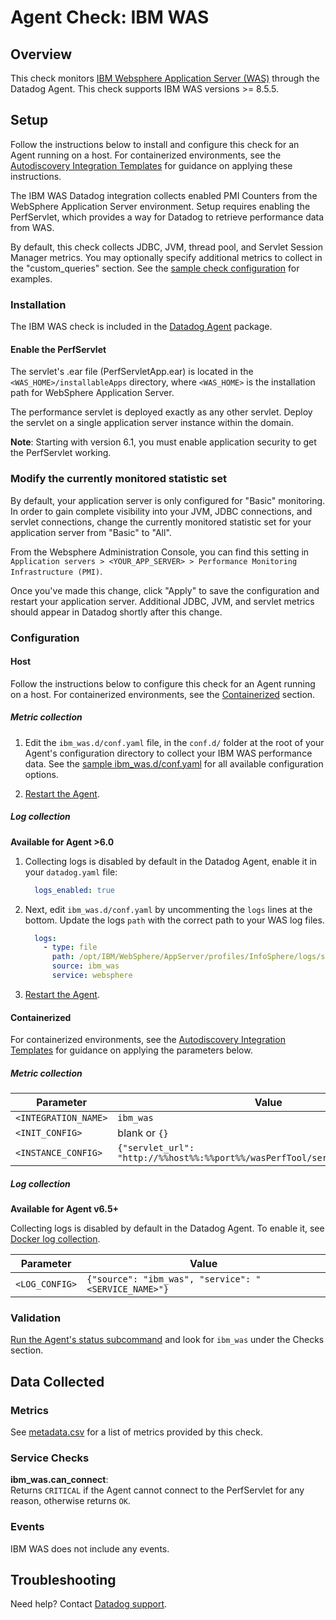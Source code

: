 # Agent Check: IBM WAS

## Overview

This check monitors [IBM Websphere Application Server (WAS)][1] through the Datadog Agent. This check supports IBM WAS versions >= 8.5.5.

## Setup

Follow the instructions below to install and configure this check for an Agent running on a host. For containerized environments, see the [Autodiscovery Integration Templates][2] for guidance on applying these instructions.

The IBM WAS Datadog integration collects enabled PMI Counters from the WebSphere Application Server environment. Setup requires enabling the PerfServlet, which provides a way for Datadog to retrieve performance data from WAS.

By default, this check collects JDBC, JVM, thread pool, and Servlet Session Manager metrics. You may optionally specify additional metrics to collect in the "custom_queries" section. See the [sample check configuration][3] for examples.

### Installation

The IBM WAS check is included in the [Datadog Agent][4] package.

#### Enable the PerfServlet

The servlet's .ear file (PerfServletApp.ear) is located in the `<WAS_HOME>/installableApps` directory, where `<WAS_HOME>` is the installation path for WebSphere Application Server.

The performance servlet is deployed exactly as any other servlet. Deploy the servlet on a single application server instance within the domain.

**Note**: Starting with version 6.1, you must enable application security to get the PerfServlet working.

### Modify the currently monitored statistic set

By default, your application server is only configured for "Basic" monitoring. In order to gain complete visibility into your JVM, JDBC connections, and servlet connections, change the currently monitored statistic set for your application server from "Basic" to "All".

From the Websphere Administration Console, you can find this setting in `Application servers > <YOUR_APP_SERVER> > Performance Monitoring Infrastructure (PMI)`.

Once you've made this change, click "Apply" to save the configuration and restart your application server. Additional JDBC, JVM, and servlet metrics should appear in Datadog shortly after this change.

### Configuration
#### Host

Follow the instructions below to configure this check for an Agent running on a host. For containerized environments, see the [Containerized](#containerized) section.

##### Metric collection

1. Edit the `ibm_was.d/conf.yaml` file, in the `conf.d/` folder at the root of your Agent's configuration directory to collect your IBM WAS performance data. See the [sample ibm_was.d/conf.yaml][3] for all available configuration options.

2. [Restart the Agent][5].

##### Log collection

**Available for Agent >6.0**

1. Collecting logs is disabled by default in the Datadog Agent, enable it in your `datadog.yaml` file:

    ```yaml
      logs_enabled: true
    ```

2. Next, edit `ibm_was.d/conf.yaml` by uncommenting the `logs` lines at the bottom. Update the logs `path` with the correct path to your WAS log files.

    ```yaml
      logs:
        - type: file
          path: /opt/IBM/WebSphere/AppServer/profiles/InfoSphere/logs/server1/*.log
          source: ibm_was
          service: websphere
    ```

3. [Restart the Agent][5].

#### Containerized

For containerized environments, see the [Autodiscovery Integration Templates][2] for guidance on applying the parameters below.

##### Metric collection

| Parameter            | Value                                                                         |
|----------------------|-------------------------------------------------------------------------------|
| `<INTEGRATION_NAME>` | `ibm_was`                                                                     |
| `<INIT_CONFIG>`      | blank or `{}`                                                                 |
| `<INSTANCE_CONFIG>`  | `{"servlet_url": "http://%%host%%:%%port%%/wasPerfTool/servlet/perfservlet"}` |

##### Log collection

**Available for Agent v6.5+**

Collecting logs is disabled by default in the Datadog Agent. To enable it, see [Docker log collection][6].

| Parameter      | Value                                                |
|----------------|------------------------------------------------------|
| `<LOG_CONFIG>` | `{"source": "ibm_was", "service": "<SERVICE_NAME>"}` |

### Validation

[Run the Agent's status subcommand][7] and look for `ibm_was` under the Checks section.

## Data Collected

### Metrics

See [metadata.csv][8] for a list of metrics provided by this check.

### Service Checks

**ibm_was.can_connect**:<br>
Returns `CRITICAL` if the Agent cannot connect to the PerfServlet for any reason, otherwise returns `OK`.

### Events

IBM WAS does not include any events.

## Troubleshooting

Need help? Contact [Datadog support][9].

[1]: https://www.ibm.com/cloud/websphere-application-platform
[2]: https://docs.datadoghq.com/agent/autodiscovery/integrations
[3]: https://github.com/DataDog/integrations-core/blob/master/ibm_was/datadog_checks/ibm_was/data/conf.yaml.example
[4]: https://app.datadoghq.com/account/settings#agent
[5]: https://docs.datadoghq.com/agent/guide/agent-commands/#start-stop-and-restart-the-agent
[6]: https://docs.datadoghq.com/agent/docker/log/
[7]: https://docs.datadoghq.com/agent/guide/agent-commands/#agent-status-and-information
[8]: https://github.com/DataDog/integrations-core/blob/master/ibm_was/metadata.csv
[9]: https://docs.datadoghq.com/help
